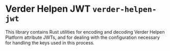 # Verder Helpen JWT `verder-helpen-jwt`

This library contains Rust utilities for encoding and decoding Verder Helpen Platform attribute JWTs, and for dealing with the configuration necessary for handling the keys used in this process.
